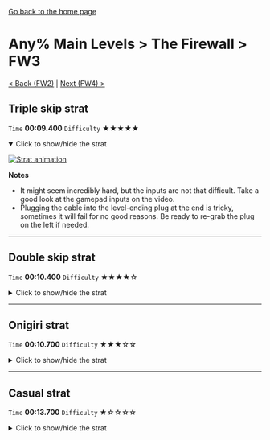 [Go back to the home page](https://github.com/Doublevil/scbspeedrun)

# Any% Main Levels > The Firewall > FW3

[< Back (FW2)](https://github.com/Doublevil/scbspeedrun/blob/main/levels/any_ml/FW/FW2.md) | [Next (FW4) >](https://github.com/Doublevil/scbspeedrun/blob/main/levels/any_ml/FW/FW4.md)

## Triple skip strat

`Time` **00:09.400** `Difficulty` ★★★★★
<details open>
  <summary>Click to show/hide the strat</summary>

  [![Strat animation](https://github.com/Doublevil/scbspeedrun/blob/main/media/levels/FW/FW3_TripleSkip.webp)](https://github.com/Doublevil/scbspeedrun/blob/main/media/levels/FW/FW3_TripleSkip.mp4?raw=true)

  **Notes**
  - It might seem incredibly hard, but the inputs are not that difficult. Take a good look at the gamepad inputs on the video.
  - Plugging the cable into the level-ending plug at the end is tricky, sometimes it will fail for no good reasons. Be ready to re-grab the plug on the left if needed.
</details>

---
## Double skip strat

`Time` **00:10.400** `Difficulty` ★★★★☆
<details>
  <summary>Click to show/hide the strat</summary>

  [![Strat animation](https://github.com/Doublevil/scbspeedrun/blob/main/media/levels/FW/FW3_DoubleSkip.webp)](https://github.com/Doublevil/scbspeedrun/blob/main/media/levels/FW/FW3_DoubleSkip.mp4?raw=true)

  **Notes**
  - You mostly have to input diagonal directions. Take a good look at the gamepad inputs on the video.
  - Make sure you don't jump too high when jumping between the glitch blocks with the jump cart, and then again two jumps later, when hook-jumping below the glitch block to reach the outlet on the right. After some training you should be able to recognize if you're at the right height and correct it by adjusting the timing of your jumps if required.
  - Plugging the cable into the level-ending plug at the end is tricky, sometimes it will fail for no good reasons. Be ready to re-grab the plug on the left if needed.
</details>

---
## Onigiri strat

`Time` **00:10.700** `Difficulty` ★★★☆☆
<details>
  <summary>Click to show/hide the strat</summary>

  [![Strat animation](https://github.com/Doublevil/scbspeedrun/blob/main/media/levels/FW/FW3_OnigiriStrat.webp)](https://github.com/Doublevil/scbspeedrun/blob/main/media/levels/FW/FW3_OnigiriStrat.mp4?raw=true)

  **Notes**
  - Try to make your jumps as consistent as possible by constantly adjusting your height and grab distance.
  - With practice, you should be able to adjust everything on the fly.
</details>

---
## Casual strat

`Time` **00:13.700** `Difficulty` ★☆☆☆☆
<details>
  <summary>Click to show/hide the strat</summary>

  [![Strat animation](https://github.com/Doublevil/scbspeedrun/blob/main/media/levels/FW/FW3_CasualStrat.webp)](https://github.com/Doublevil/scbspeedrun/blob/main/media/levels/FW/FW3_CasualStrat.mp4?raw=true)
</details>
